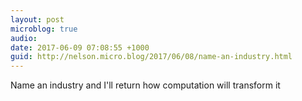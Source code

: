 ```yaml
---
layout: post
microblog: true
audio: 
date: 2017-06-09 07:08:55 +1000
guid: http://nelson.micro.blog/2017/06/08/name-an-industry.html
---
```

Name an industry and I'll return how computation will transform it
